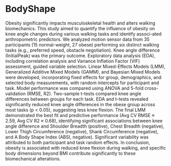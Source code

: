 # BodyShape
Obesity significantly impacts musculoskeletal health and alters walking biomechanics. This study aimed to quantify the influence of obesity on knee angle changes during various walking tasks and identify associ-ated anthropometric predictors. 
We analyzed motion sensor data from 35 participants (15 normal-weight, 27 obese) performing six distinct walking tasks (e.g., preferred speed, obstacle negotiation). 
Knee angle difference (InitialPeak) was the primary outcome. Exploratory data analysis (EDA), including correlation analysis and Variance Inflation Factor (VIF) assessment, guided variable selection. Linear Mixed-Effects
Models (LMM), Generalized Additive Mixed Models (GAMM), and Bayesian Mixed Models were developed, incorporating fixed effects for group, demographics, and selected body measurements, with random intercepts for participant and task. Model performance was compared using ANOVA and 5-fold cross-validation (RMSE, R2). 
Two-sample t-tests compared knee angle differences between groups for each task. EDA and t-tests revealed significantly reduced knee angle differences in the obese group across most tasks (p < 0.05),
suggesting less knee flexion. The final LMM demonstrated the best fit and predictive performance (Avg CV RMSE ≈ 2.59, Avg CV R2 ≈ 0.68), identifying significant associations between knee angle difference
and Shoulder Breadth (positive), Chest Breadth (negative), Lower Thigh Circumference (negative), Shank Circumference (negative), and A Body Shape Index (ABSI, negative). Significant variability was attributed to both participant and task random effects. In conclusion, obesity is associated with reduced knee flexion during walking, and specific body dimensions beyond BMI contribute significantly to these biomechanical alterations.
